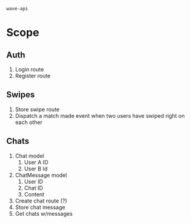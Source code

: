 `wave-api`

# Scope

## Auth

1. Login route
2. Register route

## Swipes

1. Store swipe route
2. Dispatch a match made event when two users have swiped right on each other

## Chats

1. Chat model
   1. User A ID
   2. User B Id
2. ChatMessage model
   1. User ID
   2. Chat ID
   3. Content
3. Create chat route (?)
4. Store chat message
5. Get chats w/messages
